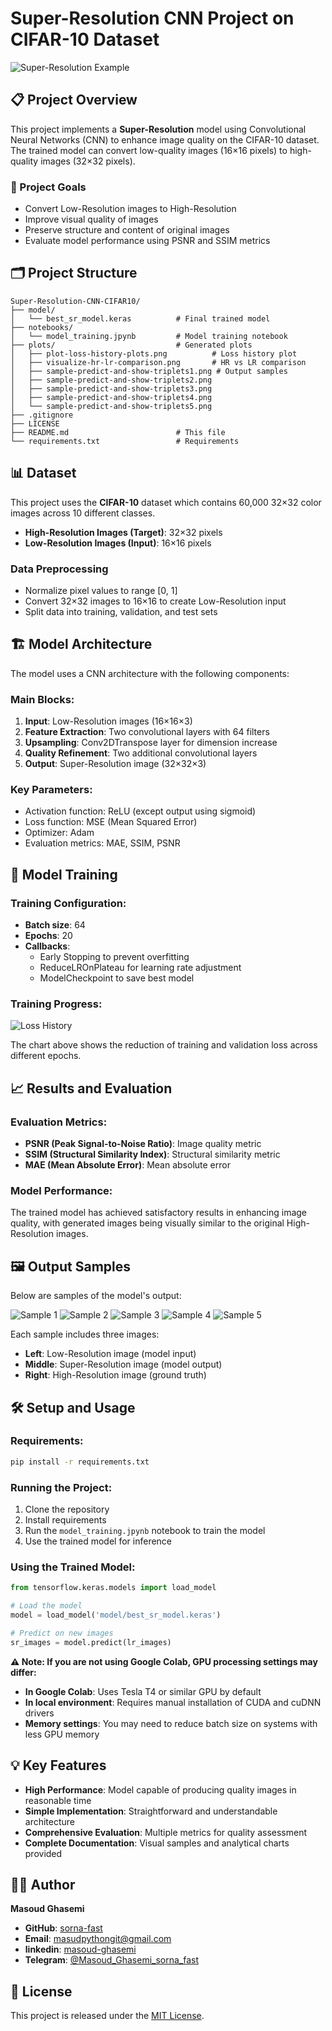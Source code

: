 # Super-Resolution CNN Project on CIFAR-10 Dataset

![Super-Resolution Example](./plots/sample-predict-and-show-triplets1.png)

## 📋 Project Overview

This project implements a **Super-Resolution** model using Convolutional Neural Networks (CNN) to enhance image quality on the CIFAR-10 dataset. The trained model can convert low-quality images (16×16 pixels) to high-quality images (32×32 pixels).

### 🎯 Project Goals
- Convert Low-Resolution images to High-Resolution
- Improve visual quality of images
- Preserve structure and content of original images
- Evaluate model performance using PSNR and SSIM metrics

## 🗂 Project Structure

```
Super-Resolution-CNN-CIFAR10/
├── model/
│   └── best_sr_model.keras          # Final trained model
├── notebooks/
│   └── model_training.jpynb         # Model training notebook
├── plots/                           # Generated plots
│   ├── plot-loss-history-plots.png          # Loss history plot
│   ├── visualize-hr-lr-comparison.png       # HR vs LR comparison
│   ├── sample-predict-and-show-triplets1.png # Output samples
│   ├── sample-predict-and-show-triplets2.png
│   ├── sample-predict-and-show-triplets3.png
│   ├── sample-predict-and-show-triplets4.png
│   └── sample-predict-and-show-triplets5.png
├── .gitignore
├── LICENSE
├── README.md                        # This file
└── requirements.txt                 # Requirements
```

## 📊 Dataset

This project uses the **CIFAR-10** dataset which contains 60,000 32×32 color images across 10 different classes.

- **High-Resolution Images (Target)**: 32×32 pixels
- **Low-Resolution Images (Input)**: 16×16 pixels

### Data Preprocessing
- Normalize pixel values to range [0, 1]
- Convert 32×32 images to 16×16 to create Low-Resolution input
- Split data into training, validation, and test sets

## 🏗 Model Architecture

The model uses a CNN architecture with the following components:

### Main Blocks:
1. **Input**: Low-Resolution images (16×16×3)
2. **Feature Extraction**: Two convolutional layers with 64 filters
3. **Upsampling**: Conv2DTranspose layer for dimension increase
4. **Quality Refinement**: Two additional convolutional layers
5. **Output**: Super-Resolution image (32×32×3)

### Key Parameters:
- Activation function: ReLU (except output using sigmoid)
- Loss function: MSE (Mean Squared Error)
- Optimizer: Adam
- Evaluation metrics: MAE, SSIM, PSNR

## 🚀 Model Training

### Training Configuration:
- **Batch size**: 64
- **Epochs**: 20
- **Callbacks**:
  - Early Stopping to prevent overfitting
  - ReduceLROnPlateau for learning rate adjustment
  - ModelCheckpoint to save best model

### Training Progress:
![Loss History](./plots/plot-loss-history-plots.png)

The chart above shows the reduction of training and validation loss across different epochs.

## 📈 Results and Evaluation

### Evaluation Metrics:
- **PSNR (Peak Signal-to-Noise Ratio)**: Image quality metric
- **SSIM (Structural Similarity Index)**: Structural similarity metric
- **MAE (Mean Absolute Error)**: Mean absolute error

### Model Performance:
The trained model has achieved satisfactory results in enhancing image quality, with generated images being visually similar to the original High-Resolution images.

## 🖼 Output Samples

Below are samples of the model's output:

![Sample 1](./plots/sample-predict-and-show-triplets1.png)
![Sample 2](./plots/sample-predict-and-show-triplets2.png)
![Sample 3](./plots/sample-predict-and-show-triplets3.png)
![Sample 4](./plots/sample-predict-and-show-triplets4.png)
![Sample 5](./plots/sample-predict-and-show-triplets5.png)

Each sample includes three images:
- **Left**: Low-Resolution image (model input)
- **Middle**: Super-Resolution image (model output)
- **Right**: High-Resolution image (ground truth)

## 🛠 Setup and Usage

### Requirements:
```bash
pip install -r requirements.txt
```

### Running the Project:
1. Clone the repository
2. Install requirements
3. Run the `model_training.jpynb` notebook to train the model
4. Use the trained model for inference

### Using the Trained Model:
```python
from tensorflow.keras.models import load_model

# Load the model
model = load_model('model/best_sr_model.keras')

# Predict on new images
sr_images = model.predict(lr_images)
```

**⚠️ Note: If you are not using Google Colab, GPU processing settings may differ:**

- **In Google Colab**: Uses Tesla T4 or similar GPU by default
- **In local environment**: Requires manual installation of CUDA and cuDNN drivers
- **Memory settings**: You may need to reduce batch size on systems with less GPU memory

## 💡 Key Features

- **High Performance**: Model capable of producing quality images in reasonable time
- **Simple Implementation**: Straightforward and understandable architecture
- **Comprehensive Evaluation**: Multiple metrics for quality assessment
- **Complete Documentation**: Visual samples and analytical charts provided


## 👨‍💻 Author
**Masoud Ghasemi**

- **GitHub**: [sorna-fast](https://github.com/sorna-fast)
- **Email**: [masudpythongit@gmail.com](mailto:masudpythongit@gmail.com)
- **linkedin**: [masoud-ghasemi](https://www.linkedin.com/in/masoud-ghasemi-748412381)
- **Telegram**: [@Masoud_Ghasemi_sorna_fast](https://t.me/Masoud_Ghasemi_sorna_fast)



## 📄 License

This project is released under the [MIT License](LICENSE).


